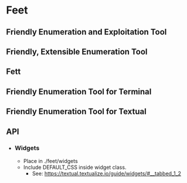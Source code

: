 # Feet

## Friendly Enumeration and Exploitation Tool

## Friendly, Extensible Enumeration Tool

## Fett
## Friendly Enumeration Tool for Terminal
## Friendly Enumeration Tool for Textual

## API

- ### Widgets

  - Place in ./feet/widgets
  - Include DEFAULT_CSS inside widget class.
    - See: https://textual.textualize.io/guide/widgets/#__tabbed_1_2
    